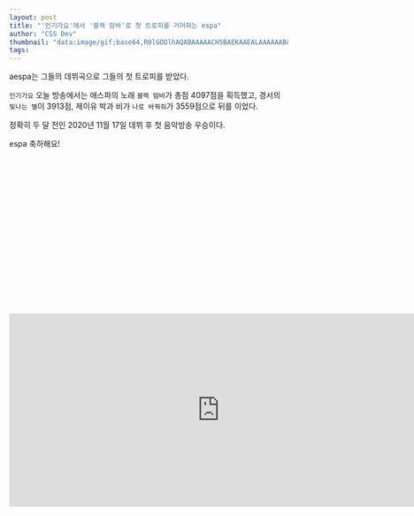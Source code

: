 ```yaml
---
layout: post
title: "'인기가요'에서 '블랙 맘바'로 첫 트로피를 거머쥐는 espa"
author: "CSS Dev"
thumbnail: "data:image/gif;base64,R0lGODlhAQABAAAAACH5BAEKAAEALAAAAAABAAEAAAICTAEAOw=="
tags: 
---
```



aespa는 그들의 데뷔곡으로 그들의 첫 트로피를 받았다.

`인기가요` 오늘 방송에서는 애스파의 노래 `블랙 맘바`가 총점 4097점을 획득했고, 경서의 `빛나는 별`이 3913점, 제이유 박과 비가 `나로 바꿔줘`가 3559점으로 뒤를 이었다.

정확히 두 달 전인 2020년 11월 17일 데뷔 후 첫 음악방송 우승이다.

espa 축하해요!


<div class="video_wrapper" style="padding-top: 56.25%;">
    <iframe width="760" height="350" frameborder="0" allow="accelerometer; autoplay; clipboard-write; encrypted-media; gyroscope; picture-in-picture" allowfullscreen="" class="lazyload" src="https://www.youtube.com/embed/V1YSVrzDyR0"></iframe>
</div>
